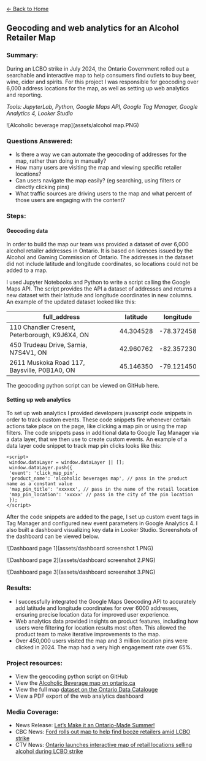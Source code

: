 [← Back to Home](/portfolio)

## Geocoding and web analytics for an Alcohol Retailer Map

### Summary:

During an LCBO strike in July 2024, the Ontario Government rolled out a searchable and interactive map to help consumers find outlets to buy beer, wine, cider and spirits. For this project I was responsible for geocoding over 6,000 address locations for the map, as well as setting up web analytics and reporting.

_Tools: JupyterLab, Python, Google Maps API, Google Tag Manager, Google Analytics 4, Looker Studio_

![Alcoholic beverage map](assets/alcohol map.PNG)

### Questions Answered:

- Is there a way we can automate the geocoding of addresses for the map, rather than doing in manually?
- How many users are visiting the map and viewing specific retailer locations?
- Can users navigate the map easily? (eg searching, using filters or directly clicking pins)
- What traffic sources are driving users to the map and what percent of those users are engaging with the content?

### Steps:

#### Geocoding data
In order to build the map our team was provided a dataset of over 6,000 alcohol retailer addresses in Ontario. It is based on licences issued by the Alcohol and Gaming Commission of Ontario. The addresses in the dataset did not include latitude and longitude coordinates, so locations could not be added to a map. 

I used Jupyter Notebooks and Python to write a script calling the Google Maps API. The script provides the API a dataset of addresses and returns a new dataset with their latitude and longitude coordinates in new columns. An example of the updated dataset looked like this:

| full_address | latitude | longitude |
| -------- | ------- | ------- |
| 110 Chandler Cresent, Peterborough, K9J6X4, ON | 44.304528 | -78.372458 |
| 450 Trudeau Drive, Sarnia, N7S4V1, ON | 42.960762 | -82.357230 |
| 2611 Muskoka Road 117, Baysville, P0B1A0, ON | 45.146350 | -79.121450 |

The geocoding python script can be viewed on GitHub here.

#### Setting up web analytics
To set up web analytics I provided developers javascript code snippets in order to track custom events. These code snippets fire whenever certain actions take place on the page, like clicking a map pin or using the map filters. The code snippets pass in additional data to Google Tag Manager via a data layer, that we then use to create custom events. An example of a data layer code snippet to track map pin clicks looks like this:

```
<script>
 window.dataLayer = window.dataLayer || [];
 window.dataLayer.push({
 'event': 'click_map_pin',
 'product_name': 'alcoholic beverages map', // pass in the product name as a constant value
 'map_pin_title': 'xxxxxx', // pass in the name of the retail location
 'map_pin_location': 'xxxxx' // pass in the city of the pin location
 });
</script>
```

After the code snippets are added to the page, I set up custom event tags in Tag Manager and configured new event parameters in Google Analytics 4. I also built a dashboard visualizing key data in Looker Studio. Screenshots of the dashboard can be viewed below.

![Dashboard page 1](assets/dashboard screenshot 1.PNG)

![Dashboard page 2](assets/dashboard screenshot 2.PNG)

![Dashboard page 3](assets/dashboard screenshot 3.PNG)

### Results:

- I successfully integrated the Google Maps Geocoding API to accurately add latitude and longitude coordinates for over 6000 addresses, ensuring precise location data for improved user experience.
- Web analytics data provided insights on product features, including how users were filtering for location results most often. This allowed the product team to make iterative improvements to the map.
- Over 450,000 users visited the map and 3 million location pins were clicked in 2024. The map had a very high engagement rate over 65%.

### Project resources:

- View the geocoding python script on GitHub
- View the [Alcoholic Beverage map on ontario.ca](https://www.ontario.ca/page/where-buy-alcoholic-beverages)
- View the full map [dataset on the Ontario Data Catalouge](https://data.ontario.ca/dataset/alcohol-sales-in-retail-stores)
- View a PDF export of the web analytics dashboard

### Media Coverage:

- News Release: [Let’s Make it an Ontario-Made Summer!](https://news.ontario.ca/en/release/1004813/lets-make-it-an-ontario-made-summer)
- CBC News: [Ford rolls out map to help find booze retailers amid LCBO strike](https://www.cbc.ca/news/canada/toronto/online-map-alcohol-sales-ontario-lcbo-strike-1.7257144)
- CTV News: [Ontario launches interactive map of retail locations selling alcohol during LCBO strike](https://toronto.ctvnews.ca/ontario-launches-interactive-map-of-retail-locations-selling-alcohol-during-lcbo-strike-1.6955317)
